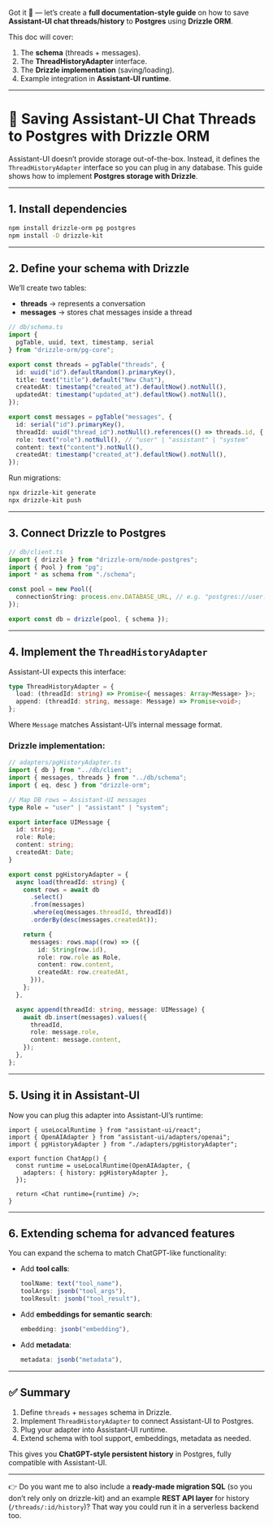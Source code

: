Got it 🚀 — let’s create a **full documentation-style guide** on how to save **Assistant-UI chat threads/history** to **Postgres** using **Drizzle ORM**.

This doc will cover:

1. The **schema** (threads + messages).
2. The **ThreadHistoryAdapter** interface.
3. The **Drizzle implementation** (saving/loading).
4. Example integration in **Assistant-UI runtime**.

---

# 📘 Saving Assistant-UI Chat Threads to Postgres with Drizzle ORM

Assistant-UI doesn’t provide storage out-of-the-box. Instead, it defines the `ThreadHistoryAdapter` interface so you can plug in any database.
This guide shows how to implement **Postgres storage with Drizzle**.

---

## 1. Install dependencies

```bash
npm install drizzle-orm pg postgres
npm install -D drizzle-kit
```

---

## 2. Define your schema with Drizzle

We’ll create two tables:

* **threads** → represents a conversation
* **messages** → stores chat messages inside a thread

```ts
// db/schema.ts
import {
  pgTable, uuid, text, timestamp, serial
} from "drizzle-orm/pg-core";

export const threads = pgTable("threads", {
  id: uuid("id").defaultRandom().primaryKey(),
  title: text("title").default("New Chat"),
  createdAt: timestamp("created_at").defaultNow().notNull(),
  updatedAt: timestamp("updated_at").defaultNow().notNull(),
});

export const messages = pgTable("messages", {
  id: serial("id").primaryKey(),
  threadId: uuid("thread_id").notNull().references(() => threads.id, { onDelete: "cascade" }),
  role: text("role").notNull(), // "user" | "assistant" | "system"
  content: text("content").notNull(),
  createdAt: timestamp("created_at").defaultNow().notNull(),
});
```

Run migrations:

```bash
npx drizzle-kit generate
npx drizzle-kit push
```

---

## 3. Connect Drizzle to Postgres

```ts
// db/client.ts
import { drizzle } from "drizzle-orm/node-postgres";
import { Pool } from "pg";
import * as schema from "./schema";

const pool = new Pool({
  connectionString: process.env.DATABASE_URL, // e.g. "postgres://user:pass@localhost:5432/mydb"
});

export const db = drizzle(pool, { schema });
```

---

## 4. Implement the `ThreadHistoryAdapter`

Assistant-UI expects this interface:

```ts
type ThreadHistoryAdapter = {
  load: (threadId: string) => Promise<{ messages: Array<Message> }>;
  append: (threadId: string, message: Message) => Promise<void>;
};
```

Where `Message` matches Assistant-UI’s internal message format.

### Drizzle implementation:

```ts
// adapters/pgHistoryAdapter.ts
import { db } from "../db/client";
import { messages, threads } from "../db/schema";
import { eq, desc } from "drizzle-orm";

// Map DB rows ↔ Assistant-UI messages
type Role = "user" | "assistant" | "system";

export interface UIMessage {
  id: string;
  role: Role;
  content: string;
  createdAt: Date;
}

export const pgHistoryAdapter = {
  async load(threadId: string) {
    const rows = await db
      .select()
      .from(messages)
      .where(eq(messages.threadId, threadId))
      .orderBy(desc(messages.createdAt));

    return {
      messages: rows.map((row) => ({
        id: String(row.id),
        role: row.role as Role,
        content: row.content,
        createdAt: row.createdAt,
      })),
    };
  },

  async append(threadId: string, message: UIMessage) {
    await db.insert(messages).values({
      threadId,
      role: message.role,
      content: message.content,
    });
  },
};
```

---

## 5. Using it in Assistant-UI

Now you can plug this adapter into Assistant-UI’s runtime:

```tsx
import { useLocalRuntime } from "assistant-ui/react";
import { OpenAIAdapter } from "assistant-ui/adapters/openai";
import { pgHistoryAdapter } from "./adapters/pgHistoryAdapter";

export function ChatApp() {
  const runtime = useLocalRuntime(OpenAIAdapter, {
    adapters: { history: pgHistoryAdapter },
  });

  return <Chat runtime={runtime} />;
}
```

---

## 6. Extending schema for advanced features

You can expand the schema to match ChatGPT-like functionality:

* Add **tool calls**:

  ```ts
  toolName: text("tool_name"),
  toolArgs: jsonb("tool_args"),
  toolResult: jsonb("tool_result"),
  ```

* Add **embeddings for semantic search**:

  ```ts
  embedding: jsonb("embedding"),
  ```

* Add **metadata**:

  ```ts
  metadata: jsonb("metadata"),
  ```

---

## ✅ Summary

1. Define `threads` + `messages` schema in Drizzle.
2. Implement `ThreadHistoryAdapter` to connect Assistant-UI to Postgres.
3. Plug your adapter into Assistant-UI runtime.
4. Extend schema with tool support, embeddings, metadata as needed.

This gives you **ChatGPT-style persistent history** in Postgres, fully compatible with Assistant-UI.

---

👉 Do you want me to also include a **ready-made migration SQL** (so you don’t rely only on drizzle-kit) and an example **REST API layer** for history (`/threads/:id/history`)? That way you could run it in a serverless backend too.
